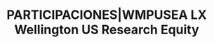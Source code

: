 ---
layout: asset
title: PARTICIPACIONES|WMPUSEA LX Wellington US Research Equity
isin: LU0891777665
---